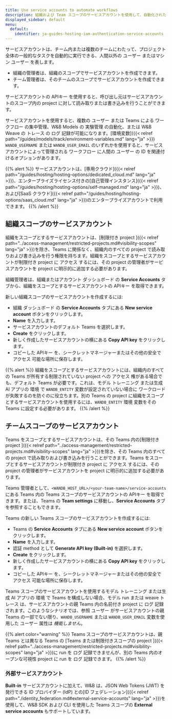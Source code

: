 ```yaml
---
title: Use service accounts to automate workflows
description: 組織および Team スコープのサービスアカウントを使用して、自動化された、あるいは非インタラクティブな ワークフロー を管理します。
displayed_sidebar: default
menu:
  default:
    identifier: ja-guides-hosting-iam-authentication-service-accounts
---
```


サービスアカウントは、チーム内または複数のチームにわたって、プロジェクト全体の一般的なタスクを自動的に実行できる、人間以外の ユーザー またはマシン ユーザー を表します。

- 組織の管理者は、組織のスコープでサービスアカウントを作成できます。
- チーム管理者は、そのチームのスコープでサービスアカウントを作成できます。

サービスアカウントの APIキー を使用すると、呼び出し元はサービスアカウントのスコープ内の project に対して読み取りまたは書き込みを行うことができます。

サービスアカウントを使用すると、複数の ユーザー または Teams による ワークフロー の集中管理、W&B Models の 実験管理 の自動化、または W&B Weave の トレース の ログ 記録が可能になります。[環境変数]({{< relref path="/guides/models/track/environment-variables.md" lang="ja" >}}) `WANDB_USERNAME` または `WANDB_USER_EMAIL` のいずれかを使用すると、サービスアカウントによって管理される ワークフロー に人間の ユーザー の ID を関連付けるオプションがあります。

{{% alert %}}
サービスアカウントは、[専用クラウド]({{< relref path="/guides/hosting/hosting-options/dedicated_cloud.md" lang="ja" >}})、エンタープライズライセンス付きの[自己管理インスタンス]({{< relref path="/guides/hosting/hosting-options/self-managed.md" lang="ja" >}})、および[SaaS クラウド]({{< relref path="/guides/hosting/hosting-options/saas_cloud.md" lang="ja" >}})のエンタープライズアカウントで利用できます。
{{% /alert %}}

## 組織スコープのサービスアカウント

組織をスコープとするサービスアカウントは、[制限付き project ]({{< relref path="../access-management/restricted-projects.md#visibility-scopes" lang="ja" >}})を除き、Teams に関係なく、組織内のすべての project で読み取りおよび書き込みを行う権限を持ちます。組織をスコープとするサービスアカウントが制限付き project に アクセス するには、その project の管理者がサービスアカウントを project に明示的に追加する必要があります。

組織管理者は、組織またはアカウント ダッシュボード の **Service Accounts** タブから、組織をスコープとするサービスアカウントの APIキー を取得できます。

新しい組織スコープのサービスアカウントを作成するには:

* 組織 ダッシュボード の **Service Accounts** タブにある **New service account** ボタンをクリックします。
* **Name** を入力します。
* サービスアカウントのデフォルト Teams を選択します。
* **Create** をクリックします。
* 新しく作成したサービスアカウントの横にある **Copy API key** をクリックします。
* コピーした APIキー を、シークレットマネージャーまたはその他の安全で アクセス 可能な場所に保存します。

{{% alert %}}
組織をスコープとするサービスアカウントには、組織内のすべての Teams が所有する制限されていない project への アクセス 権がある場合でも、デフォルト Teams が必要です。これは、モデル トレーニング または生成 AI アプリの 環境 で `WANDB_ENTITY` 変数が設定されていない場合に ワークロード が失敗するのを防ぐのに役立ちます。別の Teams の project に組織をスコープとするサービスアカウントを使用するには、`WANDB_ENTITY` 環境 変数をその Teams に設定する必要があります。
{{% /alert %}}

## チームスコープのサービスアカウント

Teams をスコープとするサービスアカウントは、その Teams 内の[制限付き project ]({{< relref path="../access-management/restricted-projects.md#visibility-scopes" lang="ja" >}})を除き、その Teams 内のすべての project で読み取りおよび書き込みを行うことができます。Teams をスコープとするサービスアカウントが制限付き project に アクセス するには、その project の管理者がサービスアカウントを project に明示的に追加する必要があります。

Teams 管理者として、`<WANDB_HOST_URL>/<your-team-name>/service-accounts` にある Teams 内の Teams スコープのサービスアカウントの APIキー を取得できます。または、Teams の **Team settings** に移動し、**Service Accounts** タブを参照することもできます。

Teams の新しい Teams スコープのサービスアカウントを作成するには:

* Teams の **Service Accounts** タブにある **New service account** ボタンをクリックします。
* **Name** を入力します。
* 認証 method として **Generate API key (Built-in)** を選択します。
* **Create** をクリックします。
* 新しく作成したサービスアカウントの横にある **Copy API key** をクリックします。
* コピーした APIキー を、シークレットマネージャーまたはその他の安全で アクセス 可能な場所に保存します。

Teams スコープのサービスアカウントを使用するモデル トレーニング または生成 AI アプリの 環境 で Teams を構成しない場合、モデル run または weave トレース は、サービスアカウントの親 Teams 内の名前付き project に ログ 記録されます。このようなシナリオでは、参照 ユーザー がサービスアカウントの親 Teams の一部でない限り、`WANDB_USERNAME` または `WANDB_USER_EMAIL` 変数を使用した ユーザー 属性は _機能しません_。

{{% alert color="warning" %}}
Teams スコープのサービスアカウントは、親 Teams とは異なる Teams の [Teams または制限付きスコープの project ]({{< relref path="../access-management/restricted-projects.md#visibility-scopes" lang="ja" >}})に run を ログ 記録できませんが、別の Teams 内のオープンな可視性 project に run を ログ 記録できます。
{{% /alert %}}

### 外部サービスアカウント

**Built-in** サービスアカウントに加えて、W&B は、JSON Web Tokens (JWT) を発行できる ID プロバイダー (IdP) との[ID フェデレーション]({{< relref path="./identity_federation.md#external-service-accounts" lang="ja" >}})を使用して、W&B SDK および CLI を使用した Teams スコープの **External service accounts** もサポートしています。
